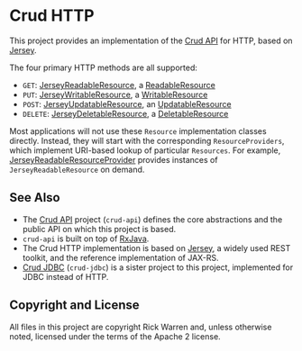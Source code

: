 Crud HTTP
=========

This project provides an implementation of the [Crud API](https://github.com/rickbw/crud-api) for HTTP, based on [Jersey](https://jersey.java.net).

The four primary HTTP methods are all supported:
* `GET`: [JerseyReadableResource](https://github.com/rickbw/crud-http/blob/master/src/main/java/rickbw/crud/http/JerseyReadableResource.java), a [ReadableResource](https://github.com/rickbw/crud-api/blob/master/src/main/java/rickbw/crud/ReadableResource.java)
* `PUT`: [JerseyWritableResource](https://github.com/rickbw/crud-http/blob/master/src/main/java/rickbw/crud/http/JerseyWritableResource.java), a [WritableResource](https://github.com/rickbw/crud-api/blob/master/src/main/java/rickbw/crud/WritableResource.java)
* `POST`: [JerseyUpdatableResource](https://github.com/rickbw/crud-http/blob/master/src/main/java/rickbw/crud/http/JerseyUpdatableResource.java), an [UpdatableResource](https://github.com/rickbw/crud-api/blob/master/src/main/java/rickbw/crud/UpdatableResource.java)
* `DELETE`: [JerseyDeletableResource](https://github.com/rickbw/crud-http/blob/master/src/main/java/rickbw/crud/http/JerseyDeletableResource.java), a [DeletableResource](https://github.com/rickbw/crud-api/blob/master/src/main/java/rickbw/crud/DeletableResource.java)

Most applications will not use these `Resource` implementation classes directly. Instead, they will start with the corresponding `ResourceProviders`, which implement URI-based lookup of particular `Resources`. For example, [JerseyReadableResourceProvider](https://github.com/rickbw/crud-http/blob/master/src/main/java/rickbw/crud/http/JerseyReadableResourceProvider.java) provides instances of `JerseyReadableResource` on demand.


See Also
--------
* The [Crud API](https://github.com/rickbw/crud-api) project (`crud-api`) defines the core abstractions and the public API on which this project is based.
* `crud-api` is built on top of [RxJava](https://github.com/Netflix/RxJava/).
* The Crud HTTP implementation is based on [Jersey](https://jersey.java.net), a widely used REST toolkit, and the reference implementation of JAX-RS.
* [Crud JDBC](https://github.com/rickbw/crud-jdbc) (`crud-jdbc`) is a sister project to this project, implemented for JDBC instead of HTTP.


Copyright and License
---------------------
All files in this project are copyright Rick Warren and, unless otherwise noted, licensed under the terms of the Apache 2 license.
